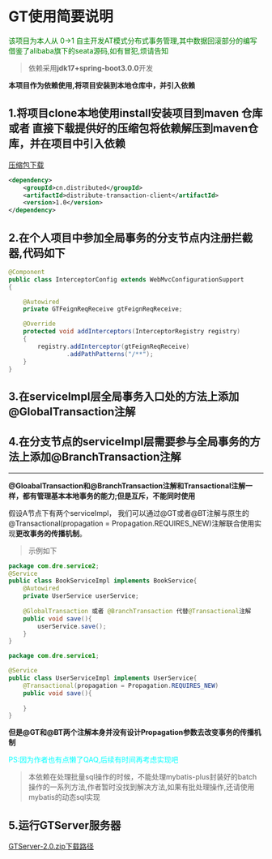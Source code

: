 # GT使用简要说明

<p style="color:green">该项目为本人从 0->1 自主开发AT模式分布式事务管理,其中数据回滚部分的编写借鉴了alibaba旗下的seata源码,如有冒犯,烦请告知</p>

>依赖采用**jdk17+spring-boot3.0.0**开发

**本项目作为依赖使用,将项目安装到本地仓库中，并引入依赖**

## 1.将项目clone本地使用install安装项目到maven 仓库 或者 直接下载提供好的压缩包将依赖解压到maven仓库，并在项目中引入依赖

[压缩包下载](https://github.com/L-P-F/GlobalTransaction/releases/tag/dependency)
```xml
<dependency>
    <groupId>cn.distributed</groupId>
    <artifactId>distribute-transaction-client</artifactId>
    <version>1.0</version>
</dependency>
```

## 2.在个人项目中参加全局事务的分支节点内注册拦截器,代码如下

```java
@Component
public class InterceptorConfig extends WebMvcConfigurationSupport
{

    @Autowired
    private GTFeignReqReceive gtFeignReqReceive;

    @Override
    protected void addInterceptors(InterceptorRegistry registry)
    {
        registry.addInterceptor(gtFeignReqReceive)
                .addPathPatterns("/**");
    }
}
```

## 3.在serviceImpl层全局事务入口处的方法上添加@GlobalTransaction注解

## 4.在分支节点的serviceImpl层需要参与全局事务的方法上添加@BranchTransaction注解

------

**@GloabalTransaction和@BranchTransaction注解和Transactional注解一样，都有管理基本本地事务的能力;但是互斥，不能同时使用**

假设A节点下有两个serviceImpl，
我们可以通过@GT或者@BT注解与原生的@Transactional(propagation = Propagation.REQUIRES_NEW)注解联合使用实现**更改事务的传播机制**。

>示例如下

```java
package com.dre.service2;
@Service
public class BookServiceImpl implements BookService{
    @Autowired
    private UserService userService;
    
    @GlobalTransaction 或者 @BranchTransaction 代替@Transactional注解
    public void save(){
    	userService.save();   
    }
}
```

```java
package com.dre.service1;

@Service
public class UserServiceImpl implements UserService{
    @Transactional(propagation = Propagation.REQUIRES_NEW)
    public void save(){
    
    }
}
```

**但是@GT和@BT两个注解本身并没有设计Propagation参数去改变事务的传播机制**

<p style="color:cyan">PS:因为作者也有点懒了QAQ,后续有时间再考虑实现吧</p>

>本依赖在处理批量sql操作的时候，不能处理mybatis-plus封装好的batch操作的一系列方法,作者暂时没找到解决方法,如果有批处理操作,还请使用mybatis的动态sql实现
## 5.运行GTServer服务器

[GTServer-2.0.zip下载路径](https://github.com/L-P-F/GlobalTransaction-Server/releases/tag/GTServer)


